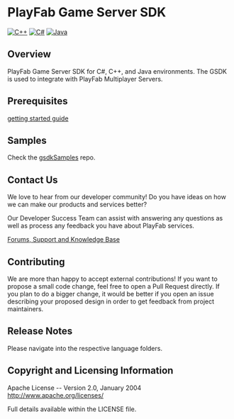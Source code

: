 # PlayFab Game Server SDK
[![C++](https://img.shields.io/nuget/v/com.playfab.cppgsdk.v140?style=flat-square&label=C%2B%2B)](https://www.nuget.org/packages/com.playfab.cppgsdk.v140)
[![C#](https://img.shields.io/nuget/v/com.playfab.csharpgsdk?style=flat-square&label=C%23)](https://www.nuget.org/packages/com.playfab.csharpgsdk)
[![Java](https://img.shields.io/maven-central/v/com.playfab/gameserverSDK?style=flat-square&label=Java)](https://mvnrepository.com/artifact/com.playfab/gameserverSDK)

## Overview

PlayFab Game Server SDK for C#, C++, and Java environments.  The GSDK is used to integrate with PlayFab Multiplayer Servers.

## Prerequisites

[getting started guide](https://docs.microsoft.com/en-us/gaming/playfab/features/multiplayer/servers/integrating-game-servers-with-gsdk)

## Samples

Check the [gsdkSamples](https://github.com/PlayFab/gsdkSamples) repo.

## Contact Us

We love to hear from our developer community!
Do you have ideas on how we can make our products and services better?

Our Developer Success Team can assist with answering any questions as well as process any feedback you have about PlayFab services.

[Forums, Support and Knowledge Base](https://community.playfab.com/index.html)

## Contributing

We are more than happy to accept external contributions! If you want to propose a small code change, feel free to open a Pull Request directly. If you plan to do a bigger change, it would be better if you open an issue describing your proposed design in order to get feedback from project maintainers.

## Release Notes

Please navigate into the respective language folders.

## Copyright and Licensing Information

  Apache License --
  Version 2.0, January 2004
  http://www.apache.org/licenses/

  Full details available within the LICENSE file.
